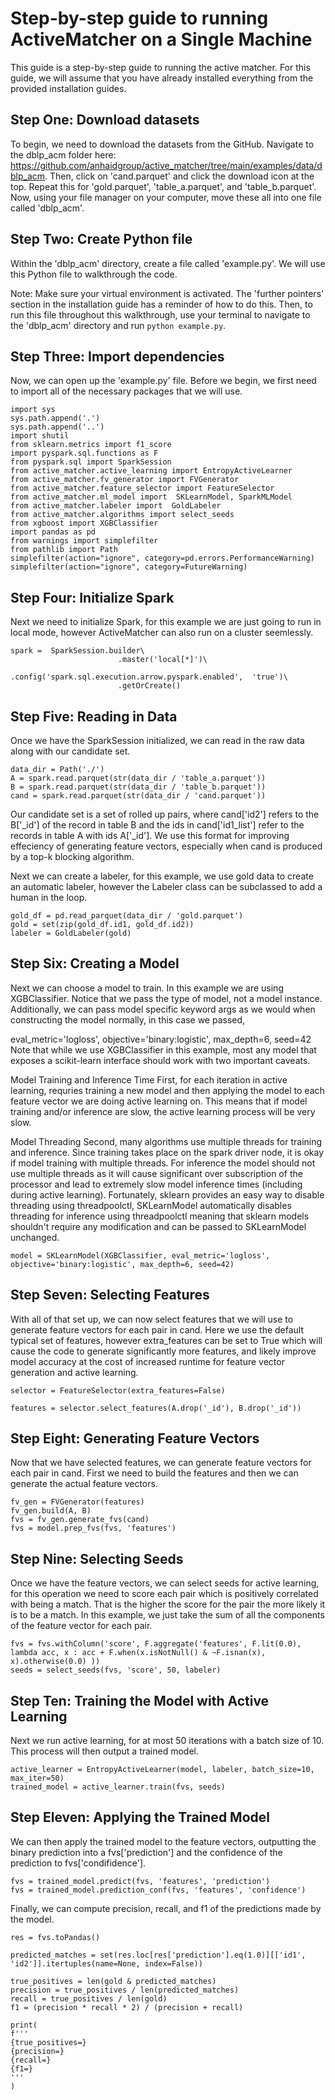 # Step-by-step guide to running ActiveMatcher on a Single Machine

This guide is a step-by-step guide to running the active matcher. For this guide, we will assume that you have already installed everything from the provided installation guides.

## Step One: Download datasets

To begin, we need to download the datasets from the GitHub. Navigate to the dblp_acm folder here: https://github.com/anhaidgroup/active_matcher/tree/main/examples/data/dblp_acm. Then, click on 'cand.parquet' and click the download icon at the top. Repeat this for 'gold.parquet', 'table_a.parquet', and 'table_b.parquet'. Now, using your file manager on your computer, move these all into one file called 'dblp_acm'.

## Step Two: Create Python file

Within the 'dblp_acm' directory, create a file called 'example.py'. We will use this Python file to walkthrough the code.

Note: Make sure your virtual environment is activated. The 'further pointers' section in the installation guide has a reminder of how to do this. Then, to run this file throughout this walkthrough, use your terminal to navigate to the 'dblp_acm' directory and run `python example.py`.

## Step Three: Import dependencies

Now, we can open up the 'example.py' file. Before we begin, we first need to import all of the necessary packages that we will use.

```
import sys
sys.path.append('.')
sys.path.append('..')
import shutil
from sklearn.metrics import f1_score
import pyspark.sql.functions as F
from pyspark.sql import SparkSession
from active_matcher.active_learning import EntropyActiveLearner
from active_matcher.fv_generator import FVGenerator
from active_matcher.feature_selector import FeatureSelector
from active_matcher.ml_model import  SKLearnModel, SparkMLModel
from active_matcher.labeler import  GoldLabeler
from active_matcher.algorithms import select_seeds
from xgboost import XGBClassifier
import pandas as pd
from warnings import simplefilter
from pathlib import Path
simplefilter(action="ignore", category=pd.errors.PerformanceWarning)
simplefilter(action="ignore", category=FutureWarning)
```

## Step Four: Initialize Spark

Next we need to initialize Spark, for this example we are just going to run in local mode, however ActiveMatcher can also run on a cluster seemlessly.

```
spark =  SparkSession.builder\
                        .master('local[*]')\
                        .config('spark.sql.execution.arrow.pyspark.enabled',  'true')\
                        .getOrCreate()

```

## Step Five: Reading in Data

Once we have the SparkSession initialized, we can read in the raw data along with our candidate set.

```
data_dir = Path('./')
A = spark.read.parquet(str(data_dir / 'table_a.parquet'))
B = spark.read.parquet(str(data_dir / 'table_b.parquet'))
cand = spark.read.parquet(str(data_dir / 'cand.parquet'))
```

Our candidate set is a set of rolled up pairs, where cand['id2'] refers to the B['_id'] of the record in table B and the ids in cand['id1_list'] refer to the records in table A with ids A['_id']. We use this format for improving effeciency of generating feature vectors, especially when cand is produced by a top-k blocking algorithm.

Next we can create a labeler, for this example, we use gold data to create an automatic labeler, however the Labeler class can be subclassed to add a human in the loop.

```
gold_df = pd.read_parquet(data_dir / 'gold.parquet')
gold = set(zip(gold_df.id1, gold_df.id2))
labeler = GoldLabeler(gold)
```

## Step Six: Creating a Model

Next we can choose a model to train. In this example we are using XGBClassifier. Notice that we pass the type of model, not a model instance. Additionally, we can pass model specific keyword args as we would when constructing the model normally, in this case we passed,

eval_metric='logloss', objective='binary:logistic', max_depth=6, seed=42
Note that while we use XGBClassifier in this example, most any model that exposes a scikit-learn interface should work with two important caveats.

Model Training and Inference Time
First, for each iteration in active learning, requries training a new model and then applying the model to each feature vector we are doing active learning on. This means that if model training and/or inference are slow, the active learning process will be very slow.

Model Threading
Second, many algorithms use multiple threads for training and inference. Since training takes place on the spark driver node, it is okay if model training with multiple threads. For inference the model should not use multiple threads as it will cause significant over subscription of the processor and lead to extremely slow model inference times (including during active learning). Fortunately, sklearn provides an easy way to disable threading using threadpoolctl, SKLearnModel automatically disables threading for inference using threadpoolctl meaning that sklearn models shouldn't require any modification and can be passed to SKLearnModel unchanged.

```
model = SKLearnModel(XGBClassifier, eval_metric='logloss', objective='binary:logistic', max_depth=6, seed=42)
```

## Step Seven: Selecting Features

With all of that set up, we can now select features that we will use to generate feature vectors for each pair in cand. Here we use the default typical set of features, however extra_features can be set to True which will cause the code to generate significantly more features, and likely improve model accuracy at the cost of increased runtime for feature vector generation and active learning.

```
selector = FeatureSelector(extra_features=False)

features = selector.select_features(A.drop('_id'), B.drop('_id'))
```

## Step Eight: Generating Feature Vectors

Now that we have selected features, we can generate feature vectors for each pair in cand. First we need to build the features and then we can generate the actual feature vectors.

```
fv_gen = FVGenerator(features)
fv_gen.build(A, B)
fvs = fv_gen.generate_fvs(cand)
fvs = model.prep_fvs(fvs, 'features')
```

## Step Nine: Selecting Seeds

Once we have the feature vectors, we can select seeds for active learning, for this operation we need to score each pair which is positively correlated with being a match. That is the higher the score for the pair the more likely it is to be a match. In this example, we just take the sum of all the components of the feature vector for each pair.

```
fvs = fvs.withColumn('score', F.aggregate('features', F.lit(0.0), lambda acc, x : acc + F.when(x.isNotNull() & ~F.isnan(x), x).otherwise(0.0) ))
seeds = select_seeds(fvs, 'score', 50, labeler)
```

## Step Ten: Training the Model with Active Learning

Next we run active learning, for at most 50 iterations with a batch size of 10. This process will then output a trained model.

```
active_learner = EntropyActiveLearner(model, labeler, batch_size=10, max_iter=50)
trained_model = active_learner.train(fvs, seeds)
```

## Step Eleven: Applying the Trained Model

We can then apply the trained model to the feature vectors, outputting the binary prediction into a fvs['prediction'] and the confidence of the prediction to fvs['condifidence'].

```
fvs = trained_model.predict(fvs, 'features', 'prediction')
fvs = trained_model.prediction_conf(fvs, 'features', 'confidence')
```

Finally, we can compute precision, recall, and f1 of the predictions made by the model.

```
res = fvs.toPandas()

predicted_matches = set(res.loc[res['prediction'].eq(1.0)][['id1', 'id2']].itertuples(name=None, index=False))

true_positives = len(gold & predicted_matches)
precision = true_positives / len(predicted_matches)
recall = true_positives / len(gold)
f1 = (precision * recall * 2) / (precision + recall)

print(
f'''
{true_positives=}
{precision=}
{recall=}
{f1=}
'''
)
```
